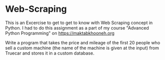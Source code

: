 # Web-Scraping
This is an Excercise to get to get to know with Web Scraping concept in Python. I had to do this assignment as a part of my course "Advanced Python Programming" on https://maktabkhooneh.org

Write a program that takes the price and mileage of the first 20 people who sell a custom machine (the name of the machine is given at the input) from Truecar and stores it in a custom database.
